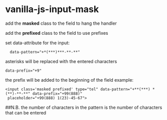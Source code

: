 # vanilla-js-input-mask
add the **masked** class to the field to hang the handler

add the **prefixed** class to the field to use prefixes

set data-attribute for the input:
```
  data-pattern="+*(***)***-**-**"
```
asterisks will be replaced with the entered characters
```
data-prefix="+9"
```
the prefix will be added to the beginning of the field
example:
```
<input class='masked prefixed' type="tel" data-pattern="+**(***) *(**)-**-**" data-prefix="+99(888)"
 placeholder="+99(888) 1(23)-45-67">
```

##N.B.
the number of characters in the pattern is the number of characters that can be entered
